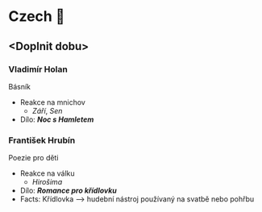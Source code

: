 # Czech 📕

## \<Doplnit dobu\>

### Vladimír Holan
Básník
- Reakce na mnichov
    - *Září*, *Sen*
- Dílo: ***Noc s Hamletem***

### František Hrubín
Poezie pro děti
- Reakce na válku
    - *Hirošima*
- Dílo: ***Romance pro křídlovku***
- Facts: Křídlovka --> hudební nástroj používaný na svatbě nebo pohřbu